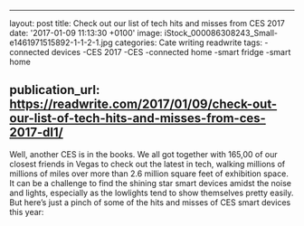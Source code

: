   - --
layout: post
title: Check out our list of tech hits and misses from CES 2017
date: '2017-01-09 11:13:30 +0100'
image: iStock_000086308243_Small-e1461971515892-1-1-2-1.jpg
categories: Cate writing readwrite
tags:
-connected devices
-CES 2017
-CES
-connected home
-smart fridge
-smart home

publication_url: https://readwrite.com/2017/01/09/check-out-our-list-of-tech-hits-and-misses-from-ces-2017-dl1/
---
Well, another CES is in the books. We all got together with 165,00 of our closest friends in Vegas to check out the latest in tech, walking millions of millions of miles over more than 2.6 million square feet of exhibition space. It can be a challenge to find the shining star smart devices amidst the noise and lights, especially as the lowlights tend to show themselves pretty easily. But here’s just a pinch of some of the hits and misses of CES smart devices this year:
